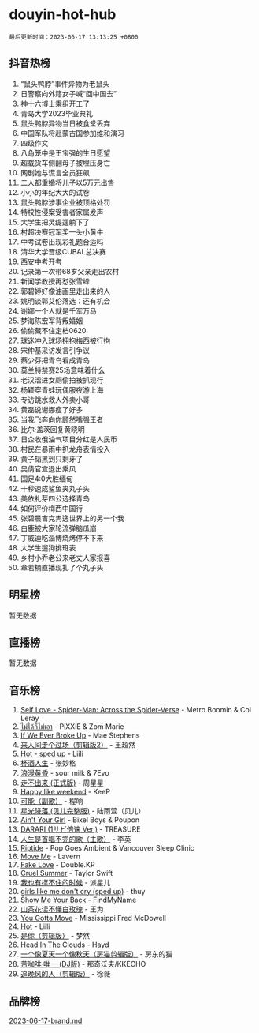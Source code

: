 # douyin-hot-hub

`最后更新时间：2023-06-17 13:13:25 +0800`

## 抖音热榜

1. “鼠头鸭脖”事件异物为老鼠头
1. 日警察向外籍女子喊“回中国去”
1. 神十六博士乘组开工了
1. 青岛大学2023毕业典礼
1. 鼠头鸭脖异物当日被食堂丢弃
1. 中国军队将赴蒙古国参加维和演习
1. 四级作文
1. 八角笼中是王宝强的生日愿望
1. 超载货车侧翻母子被埋压身亡
1. 网剧她与谎言全员狂飙
1. 二人都重婚将儿子以5万元出售
1. 小小的年纪大大的试卷
1. 鼠头鸭脖涉事企业被顶格处罚
1. 特校性侵案受害者家属发声
1. 大学生把灵缇遛躺下了
1. 村超决赛冠军奖一头小黄牛
1. 中考试卷出现彩礼题合适吗
1. 清华大学晋级CUBAL总决赛
1. 西安中考开考
1. 记录第一次带68岁父亲走出农村
1. 新闻学教授再怼张雪峰
1. 郭碧婷好像油画里走出来的人
1. 姚明谈郭艾伦落选：还有机会
1. 谢娜一个人就是千军万马
1. 梦海陈宏军背叛婚姻
1. 偷偷藏不住定档0620
1. 球迷冲入球场拥抱梅西被行拘
1. 宋仲基采访发言引争议
1. 蔡少芬把青鸟看成青岛
1. 莫兰特禁赛25场意味着什么
1. 老汉溜进女厕偷拍被抓现行
1. 杨颖穿青蛙玩偶服夜游上海
1. 专访跳水救人外卖小哥
1. 黄磊说谢娜瘦了好多
1. 当我飞奔向你顾然嘴强王者
1. 比尔·盖茨回复黄晓明
1. 日企收俄油气项目分红是人民币
1. 村民在暴雨中扒龙舟表情投入
1. 黄子韬黑到只剩牙了
1. 吴倩官宣退出乘风
1. 国足4:0大胜缅甸
1. 十秒速成鲨鱼夹丸子头
1. 美依礼芽四公选择青鸟
1. 如何评价梅西中国行
1. 张碧晨吉克隽逸世界上的另一个我
1. 白鹿被大家轮流弹脑瓜崩
1. 丁威迪吃淄博烧烤停不下来
1. 大学生遛狗排班表
1. 乡村小乔老公来老丈人家报喜
1. 章若楠直播现扎了个丸子头

## 明星榜

暂无数据

## 直播榜

暂无数据

## 音乐榜

1. [Self Love - Spider-Man: Across the Spider-Verse](https://sf3-cdn-tos.douyinstatic.com/obj/tos-cn-ve-2774/o8YzagIFYnO2FNIznDQzpeeLfrdCVAbYDDaLoS) - Metro Boomin & Coi Leray
1. [ไม่ได้ก็ไม่เอา](https://sf6-cdn-tos.douyinstatic.com/obj/tos-cn-ve-2774/556b0e6fe2e8492d8cf1223632e4cb4f) - PiXXiE & Zom Marie
1. [If We Ever Broke Up](https://sf6-cdn-tos.douyinstatic.com/obj/tos-cn-ve-2774/o8onj5HDk0ImtBmO0URBfeyCDXQJMYkQ1gb8Zy) - Mae Stephens
1. [来人间走个过场（剪辑版2）](https://sf6-cdn-tos.douyinstatic.com/obj/tos-cn-ve-2774/o0bZnpnCAYBDfwgiM4n8DkYqZQSaiRZW0e0tNz) - 王超然
1. [Hot - sped up](https://sf6-cdn-tos.douyinstatic.com/obj/tos-cn-ve-2774/oY5GA4tzoICWsYxWdyUKW0wulAyBzhWbfKtIUw) - Liili
1. [杯酒人生](https://sf6-cdn-tos.douyinstatic.com/obj/tos-cn-ve-2774/o4HTewsbZkDKsQBfBSnCtm8TY28ggCWQcScrYt) - 张妙格
1. [浪漫黄昏](https://sf6-cdn-tos.douyinstatic.com/obj/tos-cn-ve-2774/a2e4e0b8cf8b4cc0a6bfed7cd21bd5a0) - sour milk & 7Evo
1. [走不出来 (正式版)](https://sf6-cdn-tos.douyinstatic.com/obj/tos-cn-ve-2774/oMQBdAhLFkz0sbwyY6OTfCBANKoFCyMWbAInoJ) - 周星星
1. [Happy like weekend](https://sf6-cdn-tos.douyinstatic.com/obj/tos-cn-ve-2774/o0OfAnfYcF4hwK8mwGGQx597Wf1QAOb9KehnDk) - KeeP
1. [可能（副歌）](https://sf6-cdn-tos.douyinstatic.com/obj/tos-cn-ve-2774/cde1731888894259b333569393c2fb51) - 程响
1. [星光降落 (贝儿完整版)](https://sf3-cdn-tos.douyinstatic.com/obj/tos-cn-ve-2774/okwB9hAwyAtsFFkFBzAX1hOOfQuIoMNs0W2Mwr) - 陆雨萱（贝儿）
1. [Ain't Your Girl](https://sf3-cdn-tos.douyinstatic.com/obj/tos-cn-ve-2774/3c051e231f0e4668b9039529290acfad) - Bixel Boys & Poupon
1. [DARARI (1サビ倍速 Ver.)](https://sf3-cdn-tos.douyinstatic.com/obj/tos-cn-ve-2774/4176f3bb6e03443f8f26920dcf1676de) - TREASURE
1. [人生是首唱不完的歌（主歌）](https://sf6-cdn-tos.douyinstatic.com/obj/tos-cn-ve-2774/og5grIuCCA1ttACjZY2BAqmbxhUBIHf1N7Metz) - 李英
1. [Riptide](https://sf3-cdn-tos.douyinstatic.com/obj/tos-cn-ve-2774/osYp57W4R2GvPKweF15HAePC1vKmnejwgf2pAU) - Pop Goes Ambient & Vancouver Sleep Clinic
1. [Move Me](https://sf6-cdn-tos.douyinstatic.com/obj/tos-cn-ve-2774/0af55729f7824709a87fedbbbc0a303a) - Lavern
1. [Fake Love](https://sf6-cdn-tos.douyinstatic.com/obj/tos-cn-ve-2774/okBenbNtaDXEoOYrPgGA8CPxQezLFd8ebBTF8I) - Double.KP
1. [Cruel Summer](https://sf6-cdn-tos.douyinstatic.com/obj/tos-cn-ve-2774/b35ad770e6d4495abefaa493fa46b555) - Taylor Swift
1. [我也有撑不住的时候](https://sf6-cdn-tos.douyinstatic.com/obj/tos-cn-ve-2774/okmtBE1dkIBhwxeiBJeDgQnQtICZWIJUI2bjQr) - 派星儿
1. [girls like me don't cry (sped up)](https://sf6-cdn-tos.douyinstatic.com/obj/tos-cn-ve-2774/oYoALuZBJqhz3LCJO1isaTN7WNAfdXhywIUMSg) - thuy
1. [Show Me Your Back](https://sf6-cdn-tos.douyinstatic.com/obj/tos-cn-ve-2774/oggth97NwFCsBIksy1MBNKfjWsAtorNYAtOMzm) - FindMyName
1. [山茶花读不懂白玫瑰](https://sf6-cdn-tos.douyinstatic.com/obj/tos-cn-ve-2774/osfn8B7DktrRHEPJgPCfDbw7QDQEkwC16BxZg9) - 王为
1. [You Gotta Move](https://sf3-cdn-tos.douyinstatic.com/obj/tos-cn-ve-2774/a2b672af67514106b25cdfd6f1a8aad2) - Mississippi Fred McDowell
1. [Hot](https://sf6-cdn-tos.douyinstatic.com/obj/tos-cn-ve-2774/a63be641febf4335a8996c8a877dee1c) - Liili
1. [是你（剪辑版）](https://sf6-cdn-tos.douyinstatic.com/obj/tos-cn-ve-2774/46019dae783c4c969944217fe1cfafc4) - 梦然
1. [Head In The Clouds](https://sf6-cdn-tos.douyinstatic.com/obj/tos-cn-ve-2774/ocSfDBmOnoV52y4eF28Hg3zXxCbhGeDQDHAma5) - Hayd
1. [一个像夏天一个像秋天（房猫剪辑版）](https://sf3-cdn-tos.douyinstatic.com/obj/tos-cn-ve-2774/a5a649d88ef0437b918efc8be7005a59) - 房东的猫
1. [苦咖啡·唯一 (DJ版)](https://sf3-cdn-tos.douyinstatic.com/obj/tos-cn-ve-2774/oohZWXUzNXlh9bzpBgNUfJCQHGILwWgDBaejQt) - 那奇沃夫/KKECHO
1. [追晚风的人（剪辑版）](https://sf3-cdn-tos.douyinstatic.com/obj/tos-cn-ve-2774/560835060af84ac29cd5c12e2a98f7eb) - 徐薇

## 品牌榜

[2023-06-17-brand.md](2023-06-17-brand.md)
